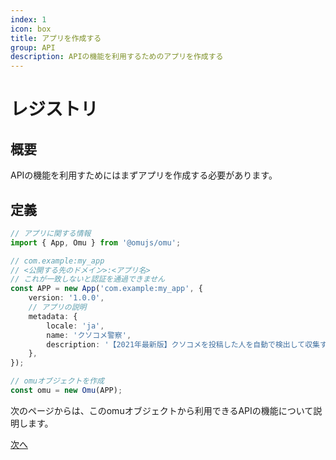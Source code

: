 ```yaml
---
index: 1
icon: box
title: アプリを作成する
group: API
description: APIの機能を利用するためのアプリを作成する
---
```


# レジストリ

## 概要

APIの機能を利用すためにはまずアプリを作成する必要があります。

## 定義

```typescript
// アプリに関する情報
import { App, Omu } from '@omujs/omu';

// com.example:my_app
// <公開する先のドメイン>:<アプリ名>
// これが一致しないと認証を通過できません
const APP = new App('com.example:my_app', {
    version: '1.0.0',
    // アプリの説明
    metadata: {
        locale: 'ja',
        name: 'クソコメ警察',
        description: '【2021年最新版】クソコメを投稿した人を自動で検出して収集するアプリ',
    },
});

// omuオブジェクトを作成
const omu = new Omu(APP);
```

次のページからは、このomuオブジェクトから利用できるAPIの機能について説明します。

[次へ](%DOCS_ROOT%/2-api-2-registry?_style=large)
